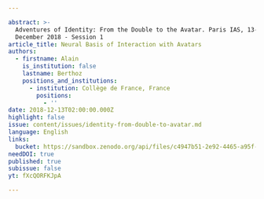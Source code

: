 ```yaml
---

abstract: >-
  Adventures of Identity: From the Double to the Avatar. Paris IAS, 13-14
  December 2018 - Session 1
article_title: Neural Basis of Interaction with Avatars
authors:
  - firstname: Alain
    is_institution: false
    lastname: Berthoz
    positions_and_institutions:
      - institution: Collège de France, France
        positions:
          - ''
date: 2018-12-13T02:00:00.000Z
highlight: false
issue: content/issues/identity-from-double-to-avatar.md
language: English
links:
  bucket: https://sandbox.zenodo.org/api/files/c4947b51-2e92-4465-a95f-d968b66d4362
needDOI: true
published: true
subissue: false
yt: fXcQORFKJpA

---
```









<Youtube yt="fXcQORFKJpA" caption="Neural Basis of Interaction with Avatars"></Youtube>